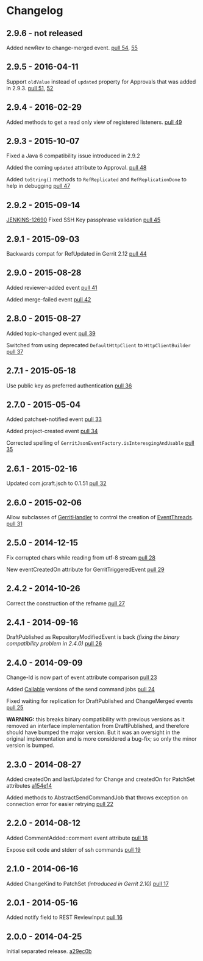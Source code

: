 # Changelog

## 2.9.6 - not released
Added newRev to change-merged event. [pull 54](https://github.com/sonyxperiadev/gerrit-events/pull/54), [55](https://github.com/sonyxperiadev/gerrit-events/pull/55)

## 2.9.5 - 2016-04-11
Support `oldValue` instead of `updated` property for Approvals that was added in 2.9.3. [pull 51](https://github.com/sonyxperiadev/gerrit-events/pull/51), [52](https://github.com/sonyxperiadev/gerrit-events/pull/52)

## 2.9.4 - 2016-02-29
Added methods to get a read only view of registered listeners. [pull 49](https://github.com/sonyxperiadev/gerrit-events/pull/49)

## 2.9.3 - 2015-10-07
Fixed a Java 6 compatibility issue introduced in 2.9.2

Added the coming `updated` attribute to Approval. [pull 48](https://github.com/sonyxperiadev/gerrit-events/pull/48)

Added ```toString()``` methods to ```RefReplicated``` and ```RefReplicationDone``` to help in debugging [pull 47](https://github.com/sonyxperiadev/gerrit-events/pull/47)

## 2.9.2 - 2015-09-14
[JENKINS-12690](https://issues.jenkins-ci.org/browse/JENKINS-12690) Fixed SSH Key passphrase validation [pull 45](https://github.com/sonyxperiadev/gerrit-events/pull/45)

## 2.9.1 - 2015-09-03
Backwards compat for RefUpdated in Gerrit 2.12 [pull 44](https://github.com/sonyxperiadev/gerrit-events/pull/44)

## 2.9.0 - 2015-08-28
Added reviewer-added event [pull 41](https://github.com/sonyxperiadev/gerrit-events/pull/41)

Added merge-failed event [pull 42](https://github.com/sonyxperiadev/gerrit-events/pull/42)

## 2.8.0 - 2015-08-27
Added topic-changed event [pull 39](https://github.com/sonyxperiadev/gerrit-events/pull/39)

Switched from using deprecated ```DefaultHttpClient``` to ```HttpClientBuilder```  [pull 37](https://github.com/sonyxperiadev/gerrit-events/pull/37)

## 2.7.1 - 2015-05-18
Use public key as preferred authentication [pull 36](https://github.com/sonyxperiadev/gerrit-events/pull/36)

## 2.7.0 - 2015-05-04
Added patchset-notified event [pull 33](https://github.com/sonyxperiadev/gerrit-events/pull/33)

Added project-created event [pull 34](https://github.com/sonyxperiadev/gerrit-events/pull/34)

Corrected spelling of ```GerritJsonEventFactory.isInteresgingAndUsable``` [pull 35](https://github.com/sonyxperiadev/gerrit-events/pull/35)

## 2.6.1 - 2015-02-16
Updated com.jcraft.jsch to 0.1.51 [pull 32](https://github.com/sonyxperiadev/gerrit-events/pull/32)

## 2.6.0 - 2015-02-06
Allow subclasses of [GerritHandler](https://github.com/sonyxperiadev/gerrit-events/blob/master/src/main/java/com/sonymobile/tools/gerrit/gerritevents/GerritHandler.java) 
to control the creation of [EventThreads](https://github.com/sonyxperiadev/gerrit-events/blob/master/src/main/java/com/sonymobile/tools/gerrit/gerritevents/workers/EventThread.java). 
[pull 31](https://github.com/sonyxperiadev/gerrit-events/pull/31)

## 2.5.0 - 2014-12-15
Fix corrupted chars while reading from utf-8 stream [pull 28](https://github.com/sonyxperiadev/gerrit-events/pull/28)

New eventCreatedOn attribute for GerritTriggeredEvent [pull 29](https://github.com/sonyxperiadev/gerrit-events/pull/29)

## 2.4.2 - 2014-10-26
Correct the construction of the refname [pull 27](https://github.com/sonyxperiadev/gerrit-events/pull/27)

## 2.4.1 - 2014-09-16
DraftPublished as RepositoryModifiedEvent is back _(fixing the binary compatibility problem in 2.4.0)_ [pull 26](https://github.com/sonyxperiadev/gerrit-events/pull/26)

## 2.4.0 - 2014-09-09
Change-Id is now part of event attribute comparison [pull 23](https://github.com/sonyxperiadev/gerrit-events/pull/23)

Added [Callable](http://docs.oracle.com/javase/6/docs/api/java/util/concurrent/Callable.html) versions of the send command jobs [pull 24](https://github.com/sonyxperiadev/gerrit-events/pull/24)

Fixed waiting for replication for DraftPublished and ChangeMerged events [pull 25](https://github.com/sonyxperiadev/gerrit-events/pull/25)

**WARNING:** this breaks binary compatibility with previous versions as it removed an interface implementation from DraftPublished,
and therefore should have bumped the major version. But it was an oversight in the original implementation and is more considered a bug-fix;
so only the minor version is bumped.

## 2.3.0 - 2014-08-27
Added createdOn and lastUpdated for Change and createdOn for PatchSet attributes [a154e14](https://github.com/sonyxperiadev/gerrit-events/commit/a154e14938f2982e4240e43f873d2c029e163a3e)

Added methods to AbstractSendCommandJob that throws exception on connection error for easier retrying
[pull 22](https://github.com/sonyxperiadev/gerrit-events/pull/22)

## 2.2.0 - 2014-08-12
Added CommentAdded::comment event attribute [pull 18](https://github.com/sonyxperiadev/gerrit-events/pull/18)

Expose exit code and stderr of ssh commands [pull 19](https://github.com/sonyxperiadev/gerrit-events/pull/19)

## 2.1.0 - 2014-06-16
Added ChangeKind to PatchSet _(introduced in Gerrit 2.10)_ [pull 17](https://github.com/sonyxperiadev/gerrit-events/pull/17)

## 2.0.1 - 2014-05-16
Added notify field to REST ReviewInput [pull 16](https://github.com/sonyxperiadev/gerrit-events/pull/16)

## 2.0.0 - 2014-04-25
Initial separated release. [a29ec0b](https://github.com/sonyxperiadev/gerrit-events/commit/a29ec0b1f54b040ba2bd265c6f5269380f812034)
